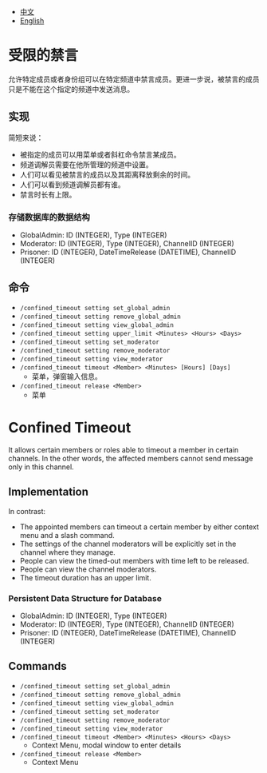 - [中文](#受限的禁言)
- [English](#confined-timeout)

# 受限的禁言
允许特定成员或者身份组可以在特定频道中禁言成员。更进一步说，被禁言的成员只是不能在这个指定的频道中发送消息。

## 实现
简短来说：
- 被指定的成员可以用菜单或者斜杠命令禁言某成员。
- 频道调解员需要在他所管理的频道中设置。
- 人们可以看见被禁言的成员以及其距离释放剩余的时间。
- 人们可以看到频道调解员都有谁。
- 禁言时长有上限。

### 存储数据库的数据结构
- GlobalAdmin: ID (INTEGER), Type (INTEGER)
- Moderator: ID (INTEGER), Type (INTEGER), ChannelID (INTEGER)
- Prisoner: ID (INTEGER), DateTimeRelease (DATETIME), ChannelID (INTEGER)

## 命令
- `/confined_timeout setting set_global_admin`
- `/confined_timeout setting remove_global_admin`
- `/confined_timeout setting view_global_admin`
- `/confined_timeout setting upper_limit <Minutes> <Hours> <Days>`
- `/confined_timeout setting set_moderator`
- `/confined_timeout setting remove_moderator`
- `/confined_timeout setting view_moderator`
- `/confined_timeout timeout <Member> <Minutes> [Hours] [Days]`
    - 菜单，弹窗输入信息。
- `/confined_timeout release <Member>`
    - 菜单

# Confined Timeout
It allows certain members or roles able to timeout a member in certain channels. In the other words, the affected members cannot send message only in this channel.

## Implementation
In contrast:
- The appointed members can timeout a certain member by either context menu and a slash command.
- The settings of the channel moderators will be explicitly set in the channel where they manage.
- People can view the timed-out members with time left to be released.
- People can view the channel moderators.
- The timeout duration has an upper limit.

### Persistent Data Structure for Database
- GlobalAdmin: ID (INTEGER), Type (INTEGER)
- Moderator: ID (INTEGER), Type (INTEGER), ChannelID (INTEGER)
- Prisoner: ID (INTEGER), DateTimeRelease (DATETIME), ChannelID (INTEGER)

## Commands
- `/confined_timeout setting set_global_admin`
- `/confined_timeout setting remove_global_admin`
- `/confined_timeout setting view_global_admin`
- `/confined_timeout setting set_moderator`
- `/confined_timeout setting remove_moderator`
- `/confined_timeout setting view_moderator`
- `/confined_timeout timeout <Member> <Minutes> <Hours> <Days>`
    - Context Menu, modal window to enter details
- `/confined_timeout release <Member>`
    - Context Menu